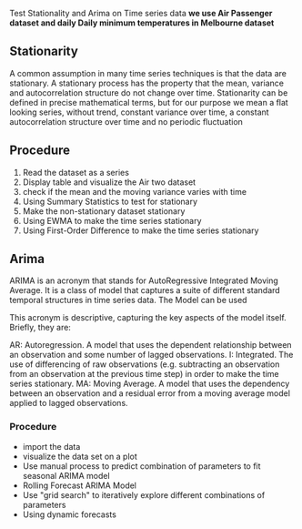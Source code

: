 Test Stationality and Arima on Time series data 
**we use Air Passenger dataset and daily Daily minimum temperatures in Melbourne dataset**

## Stationarity

A common assumption in many time series techniques is that the data are stationary.
A stationary process has the property that the mean, variance and autocorrelation structure do not change over time. Stationarity can be defined in precise mathematical terms, but for our purpose we mean a flat looking series, without trend, constant variance over time, a constant autocorrelation structure over time and no periodic fluctuation

## Procedure

1. Read the dataset as a series 
2. Display table and visualize the Air two dataset
3. check if the mean and the moving variance varies with time 
4. Using Summary Statistics to test for stationary 
5. Make the non-stationary dataset stationary
6. Using EWMA to make the time series stationary
7. Using First-Order Difference to make the time series stationary

## Arima 
ARIMA is an acronym that stands for AutoRegressive Integrated Moving Average. It is a class of model that captures a suite of different standard temporal structures in time series data. The Model can be used 

This acronym is descriptive, capturing the key aspects of the model itself. Briefly, they are:

AR: Autoregression. A model that uses the dependent relationship between an observation and some number of lagged observations.
I: Integrated. The use of differencing of raw observations (e.g. subtracting an observation from an observation at the previous time step) in order to make the time series stationary.
MA: Moving Average. A model that uses the dependency between an observation and a residual error from a moving average model applied to lagged observations.

### Procedure

+ import the data 
+ visualize the data set on a plot 
+ Use manual process to predict combination of parameters to fit seasonal ARIMA model 
+ Rolling Forecast ARIMA Model
+ Use "grid search" to iteratively explore different combinations of parameters
+ Using dynamic forecasts
